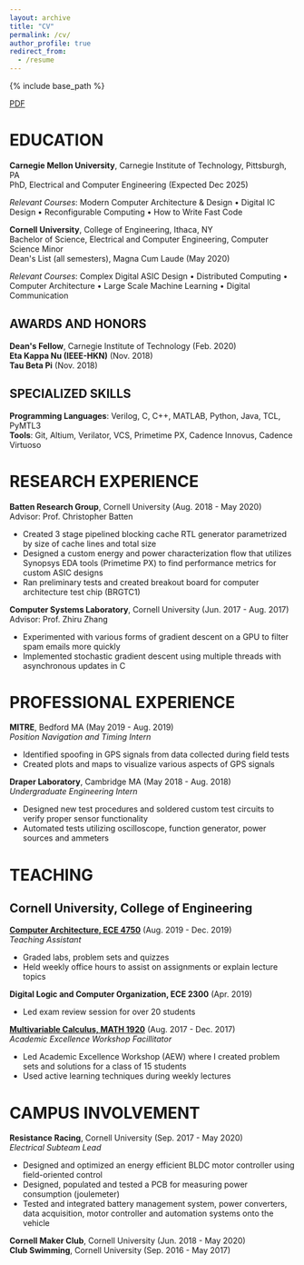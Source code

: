 ```yaml
---
layout: archive
title: "CV"
permalink: /cv/
author_profile: true
redirect_from:
  - /resume
---
```


{% include base_path %}

[PDF](../files/Eric_Tang_CV.pdf)

EDUCATION
======
**Carnegie Mellon University**, Carnegie Institute of Technology, Pittsburgh, PA  
PhD, Electrical and Computer Engineering (Expected Dec 2025)

*Relevant Courses*: Modern Computer Architecture & Design • Digital IC Design • Reconfigurable Computing • How to Write Fast Code

**Cornell University**, College of Engineering, Ithaca, NY  
Bachelor of Science, Electrical and Computer Engineering, Computer Science Minor   
Dean's List (all semesters), Magna Cum Laude (May 2020)

*Relevant Courses*: Complex Digital ASIC Design • Distributed Computing • Computer Architecture • Large Scale Machine Learning • Digital Communication

## AWARDS AND HONORS
**Dean's Fellow**, Carnegie Institute of Technology (Feb. 2020)  
**Eta Kappa Nu (IEEE-HKN)** (Nov. 2018)  
**Tau Beta Pi** (Nov. 2018) 

## SPECIALIZED SKILLS
**Programming Languages**: Verilog, C, C++, MATLAB, Python, Java, TCL, PyMTL3  
**Tools**: Git, Altium, Verilator, VCS, Primetime PX, Cadence Innovus, Cadence Virtuoso

RESEARCH EXPERIENCE
======
**Batten Research Group**, Cornell University (Aug. 2018 - May 2020)  
Advisor: Prof. Christopher Batten
*	Created 3 stage pipelined blocking cache RTL generator parametrized by size of cache lines and total size  
*	Designed a custom energy and power characterization flow that utilizes Synopsys EDA tools (Primetime PX) to find performance metrics for custom ASIC designs  
*	Ran preliminary tests and created breakout board for computer architecture test chip (BRGTC1)  

**Computer Systems Laboratory**, Cornell University (Jun. 2017 - Aug. 2017)     
Advisor: Prof. Zhiru Zhang
* Experimented with various forms of gradient descent on a GPU to filter spam emails more quickly
* Implemented stochastic gradient descent using multiple threads with asynchronous updates in C

PROFESSIONAL EXPERIENCE
=====
**MITRE**, Bedford MA (May 2019 - Aug. 2019)  
*Position Navigation and Timing Intern*
*	Identified spoofing in GPS signals from data collected during field tests
*	Created plots and maps to visualize various aspects of GPS signals

**Draper Laboratory**, Cambridge MA (May 2018 - Aug. 2018)  
*Undergraduate Engineering Intern*	 
*	Designed new test procedures and soldered custom test circuits to verify proper sensor functionality
*	Automated tests utilizing oscilloscope, function generator, power sources and ammeters

TEACHING
=====
## Cornell University, College of Engineering
[**Computer Architecture, ECE 4750**](../teaching/2019-fall-teaching) (Aug. 2019 - Dec. 2019)  
*Teaching Assistant*
* Graded labs, problem sets and quizzes
* Held weekly office hours to assist on assignments or explain lecture topics

**Digital Logic and Computer Organization, ECE 2300** (Apr. 2019)  
* Led exam review session for over 20 students

[**Multivariable Calculus, MATH 1920**](../teaching/2017-fall-teaching) (Aug. 2017 - Dec. 2017)  
*Academic Excellence Workshop Facillitator*
* Led Academic Excellence Workshop (AEW) where I created problem sets and solutions for a class of 15 students
* Used active learning techniques during weekly lectures

CAMPUS INVOLVEMENT
======
**Resistance Racing**, Cornell University (Sep. 2017 - May 2020)  
*Electrical Subteam Lead*
*	Designed and optimized an energy efficient BLDC motor controller using field-oriented control
*	Designed, populated and tested a PCB for measuring power consumption (joulemeter) 
*	Tested and integrated battery management system, power converters, data acquisition, motor controller and automation systems onto the vehicle

**Cornell Maker Club**, Cornell University (Jun. 2018 - May 2020)  
**Club Swimming**, Cornell University (Sep. 2016 - May 2017)


